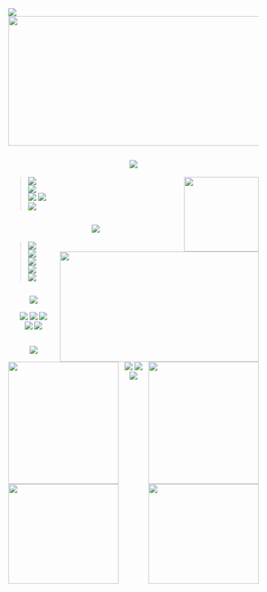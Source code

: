 <body>
<img src="https://readme-typing-svg.demolab.com?font=Pixelify+Sans&weight=500&size=50&duration=6000&pause=300&color=A7A459&vCenter=true&multiline=true&repeat=false&width=1300&height=74&lines=Hi!+My+name+is+Ashuramaru"/>
   <div align="left"><img src="https://github.com/Ashurumaru/Ashurumaru/assets/86610969/e3883127-8535-4e98-8b83-ef2e142888a8" width="550px" height="261px" align="center"></div>
<h2 align="center"><img src="https://readme-typing-svg.demolab.com?font=Oceanwide+Primer&weight=500&size=30&duration=6000&repeat=false&color=A7A459&center=true&vCenter=true&width=800&height=70&lines=Something+about+me" /></h2>
  <div align="center"><img src="https://github.com/Ashurumaru/Ashurumaru/assets/86610969/faaa89f2-f1ec-4035-92a7-f5547467304c" align="right" width="150px" height="150px"> </div>
  <div align="left">
<blockquote>
  <!--<div align="left"><img src="https://readme-typing-svg.demolab.com?font=Dhurjati&weight=400&size=30&duration=6000&repeat=false&color=A7A459&multiline=true&width=800&height=40&lines=🎓 I'm+a+3rd+year+student." width="60%" start="false"/></div> 
  <div align="left"><img src="https://readme-typing-svg.demolab.com?font=Dhurjati&weight=400&size=30&duration=4000&repeat=false&color=A7A459&multiline=true&width=800&height=40&lines=💬 If+you+have+any+questions,+feel+free+to+contact+me+on+social+media:" width="60%" start="false"/></div>-->
   <div align="left"><img src="https://readme-typing-svg.demolab.com?font=Dhurjati&weight=400&size=20&duration=6000&repeat=false&color=A7A459&width=400&height=40&lines=🎓+I'm+a+3rd+year+student."/></div>
      <div align="left"><img src="https://readme-typing-svg.demolab.com?font=Dhurjati&weight=400&size=20&duration=6000&repeat=false&color=A7A459&width=410&height=40&lines=💬 If+you+have+any+questions,+feel+free+to+contact+me;💬+on+social+media:"/></div>
   <div align="left">
      <a href="https://t.me/ashurumaru" target="_blank"><img src="https://img.shields.io/badge/Ashurumaru%20-%231DA1F2.svg?&style=for-the-badge&logo=Telegram&logoColor=white"/></a> 
      <a href="https://discordapp.com/users/572333393384308746" target="_blank"><img src="https://img.shields.io/badge/ashurumaru%20-%237289DA.svg?&style=for-the-badge&logo=discord&logoColor=white"/><br></a>
      <a href="mailto:ashuramarumaru@gmail.com" target="_blank"><img src="https://img.shields.io/badge/ashurumarumaru@gmail.com%20-%23c71610.svg?&style=for-the-badge&logo=gmail&logoColor=white"/></a>
    </div>
</blockquote>
  </div>
  
<h2 align="center"><img src="https://readme-typing-svg.demolab.com?font=Oceanwide+Primer&weight=500&size=30&duration=6000&repeat=false&color=A7A459&center=true&vCenter=true&width=800&height=70&lines=💻+What+I+work+on+in+my+spare+time" /></h2>
<div align="center"><img src="https://github.com/Ashurumaru/Ashurumaru/assets/86610969/68d7422b-b460-416d-91af-198e4863cadc" align="right" width="400px" height="222px"> </div>
<p align="center">
<blockquote><p>
   <div align="left"><img src="https://readme-typing-svg.demolab.com?font=Dhurjati&weight=400&size=20&duration=6000&repeat=false&color=A7A459&width=400&height=40&lines=-+Improving+my+programming+skills"/></div>
   <div align="left"><img src="https://readme-typing-svg.demolab.com?font=Dhurjati&weight=400&size=20&duration=6000&repeat=false&color=A7A459&width=400&height=40&lines=-+Developing+telegram+bots"/></div>
   <div align="left"><img src="https://readme-typing-svg.demolab.com?font=Dhurjati&weight=400&size=20&duration=6000&repeat=false&color=A7A459&width=400&height=40&lines=-+Studying+Data+Science"/></div>
   <div align="left"><img src="https://readme-typing-svg.demolab.com?font=Dhurjati&weight=400&size=20&duration=6000&repeat=false&color=A7A459&width=400&height=40&lines=-+A+few+small+projects+I+have+in+mind"/></div>
   <div align="left"><img src="https://readme-typing-svg.demolab.com?font=Dhurjati&weight=400&size=20&duration=6000&repeat=false&color=A7A459&width=400&height=40&lines=-+Reading+manga"/></div>
</p></blockquote>
  
  <h2 align="center"><img src="https://readme-typing-svg.demolab.com?font=Oceanwide+Primer&weight=500&size=30&duration=6000&repeat=false&color=A7A459&center=true&vCenter=true&width=800&height=70&lines=Knowledge" /></h2>
   <div align="center"><img src="https://github.com/Ashurumaru/Ashurumaru/assets/86610969/a98b4964-b270-4bf1-a146-07566a5e9202" align="right" width="222px" height="246px"> </div>
   <div align="center"><img src="https://github.com/Ashurumaru/Ashurumaru/assets/86610969/4e71c44d-2ac9-4a18-a7cf-486340f7d87c" align="left" width="222px" height="246px"> </div>
<p align="center">
<img src="https://img.shields.io/badge/adobe%20photoshop%20-%2331A8FF.svg?&style=for-the-badge&logo=adobe%20photoshop&logoColor=white"/> 
<img src="https://img.shields.io/badge/python%20-%233776AB.svg?&style=for-the-badge&logo=python&logoColor=white"/>
<img src="https://img.shields.io/badge/c%23%20-%23239120.svg?&style=for-the-badge&logo=c-sharp&logoColor=white"/><br>
<img src="https://img.shields.io/badge/WPF%20-%231C1C1C.svg?&style=for-the-badge&logo=windows&logoColor=white"/>
<img src="https://img.shields.io/badge/Transact--SQL%20-%23192A2E.svg?&style=for-the-badge&logo=microsoft-sql-server&logoColor=white"/></div>
</p>

  <h2 align="center"><img src="https://readme-typing-svg.demolab.com?font=Oceanwide+Primer&weight=500&size=30&duration=6000&repeat=false&color=A7A459&center=true&vCenter=true&width=800&height=70&lines=On+the+horizon" /></h2>
    <div align="center"> <img src="https://github.com/Ashurumaru/Ashurumaru/assets/86610969/a96e669f-5723-4ba3-8ba0-404b0ec97f2f" align="right" width="222px" height="201px"></div>
        <div align="center"> <img src="https://github.com/Ashurumaru/Ashurumaru/assets/86610969/d2431e98-d908-49ac-8fb7-8fb054984c8e" align="left" width="222px" height="201px"></div>
  <p align="center">
    <img src="https://img.shields.io/badge/git%20-%23F05033.svg?&style=for-the-badge&logo=git&logoColor=white"/>
    <img src="https://img.shields.io/badge/html5%20-%23E34F26.svg?&style=for-the-badge&logo=html5&logoColor=white"/>
    <img src="https://img.shields.io/badge/css3%20-%231572B6.svg?&style=for-the-badge&logo=css3&logoColor=white"/><br>
    <!-- <img src="https://img.shields.io/badge/node.js%20-%2343853D.svg?&style=for-the-badge&logo=node.js&logoColor=white"/>  <img src="https://img.shields.io/badge/javascript%20-%23323330.svg?&style=for-the-badge&logo=javascript&logoColor=%23F7DF1E"/> -->
    </p>
</body>
<!-- 
<img src="https://github.com/Ashurumaru/Ashurumaru/raw/assets/86610969/6742ef58-8fbd-4889-8154-fd5376fc6ca8"/> 
<img src="https://media.giphy.com/media/sf5IyW8Eqf8Mo/giphy.gif" width="100%" height="100%" />
![![totoro](https://github.com/Ashurumaru/Ashurumaru/assets/86610969/12baa50c-f403-4a10-8375-24f2a6b623a1)
ghibli](https://github.com/Ashurumaru/Ashurumaru/assets/86610969/a96e669f-5723-4ba3-8ba0-404b0ec97f2f)
![aniyuki-gojo-satoru](https://github.com/Ashurumaru/Ashurumaru/assets/86610969/3aa9ba77-55a7-4957-9363-25971a83742b)
![tumblr_3545c87b68c634512f64603d16f41dd7_4e21ffef_540](https://github.com/Ashurumaru/Ashurumaru/assets/86610969/d2431e98-d908-49ac-8fb7-8fb054984c8e)
![d8aad938f2beea672124ebf1309584c7](https://github.com/Ashurumaru/Ashurumaru/assets/86610969/a98b4964-b270-4bf1-a146-07566a5e9202)
![5c0b51b7c80771ed729d0da9ad76d099](https://github.com/Ashurumaru/Ashurumaru/assets/86610969/a461756b-98da-4645-a9ed-21860cf9037c)
![aniyuki-oshi-no-ko-gif-19](https://github.com/Ashurumaru/Ashurumaru/assets/86610969/be320254-9ec9-4c8a-af4c-a528895beec8)
![d55f4582f07a35d01d0ccac03791072b](https://github.com/Ashurumaru/Ashurumaru/assets/86610969/4e71c44d-2ac9-4a18-a7cf-486340f7d87c)


-->

